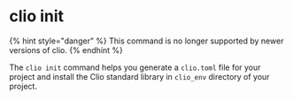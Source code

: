 # clio init

{% hint style="danger" %}
This command is no longer supported by newer versions of clio.
{% endhint %}

The `clio init` command helps you generate a `clio.toml` file for your project and install the Clio standard library in `clio_env` directory of your project.

